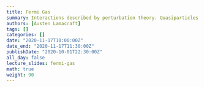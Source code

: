 ```yaml
---
title: Fermi Gas
summary: Interactions described by perturbation theory. Quasiparticles. Landau Fermi liquid.
authors: [Austen Lamacraft]
tags: []
categories: []
date: "2020-11-17T10:00:00Z"
date_end: "2020-11-17T11:30:00Z"
publishDate: "2020-10-01T22:30:00Z"
all_day: false
lecture_slides: fermi-gas
math: true
weight: 90
---
```


